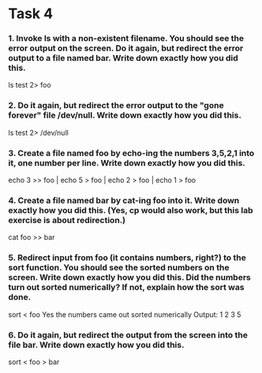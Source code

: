 # Task 4

### 1. Invoke ls with a non-existent filename. You should see the error output on the screen. Do it again, but redirect the error output to a file named bar. Write down exactly how you did this.

ls test 2> foo

### 2. Do it again, but redirect the error output to the "gone forever" file /dev/null. Write down exactly how you did this.

ls test 2> /dev/null

### 3. Create a file named foo by echo-ing the numbers 3,5,2,1 into it, one number per line. Write down exactly how you did this.

echo 3 >> foo | echo 5 > foo | echo 2 > foo | echo 1 > foo

### 4. Create a file named bar by cat-ing foo into it. Write down exactly how you did this. (Yes, cp would also work, but this lab exercise is about redirection.)

cat foo >> bar

### 5. Redirect input from foo (it contains numbers, right?) to the sort function. You should see the sorted numbers on the screen. Write down exactly how you did this. Did the numbers turn out sorted numerically? If not, explain how the sort was done.

sort < foo
Yes the numbers came out sorted numerically
Output:
1
2
3
5

### 6. Do it again, but redirect the output from the screen into the file bar. Write down exactly how you did this.

sort < foo > bar
